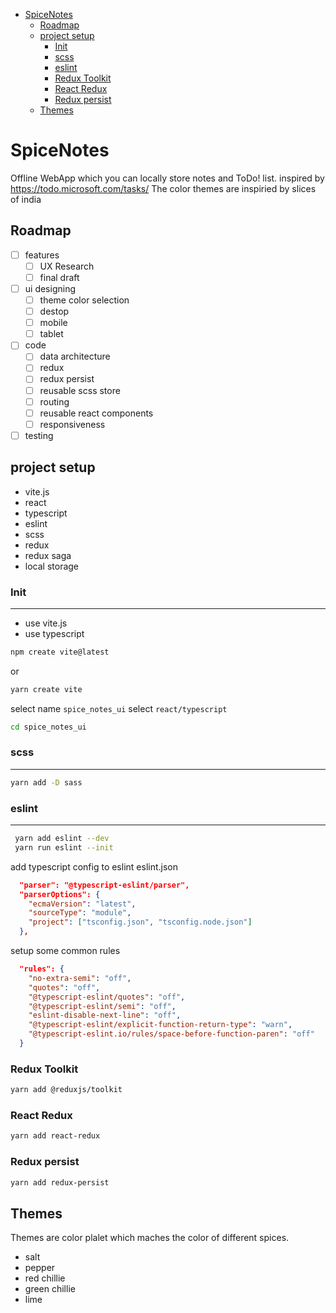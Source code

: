 - [SpiceNotes](#spicenotes)
  - [Roadmap](#roadmap)
  - [project setup](#project-setup)
    - [Init](#init)
    - [scss](#scss)
    - [eslint](#eslint)
    - [Redux Toolkit](#redux-toolkit)
    - [React Redux](#react-redux)
    - [Redux persist](#redux-persist)
  - [Themes](#themes)

# SpiceNotes

Offline WebApp which you can locally store notes and ToDo! list.
inspired by <https://todo.microsoft.com/tasks/>
The color themes are inspiried by slices of india

## Roadmap

- [ ] features
  - [ ] UX Research
  - [ ] final draft
- [ ] ui designing
  - [ ] theme color selection
  - [ ] destop
  - [ ] mobile
  - [ ] tablet
- [ ] code
  - [ ] data architecture
  - [ ] redux
  - [ ] redux persist
  - [ ] reusable scss store
  - [ ] routing
  - [ ] reusable react components
  - [ ] responsiveness
- [ ] testing

## project setup

- vite.js
- react
- typescript
- eslint
- scss
- redux
- redux saga
- local storage

### Init

---

- use vite.js
- use typescript

```sh
npm create vite@latest
```

or

```sh
yarn create vite
```

select name `spice_notes_ui`
select `react/typescript`

```sh
cd spice_notes_ui
```

### scss

---

```sh
yarn add -D sass
```

### eslint

---

```sh
 yarn add eslint --dev
 yarn run eslint --init
```

add typescript config to eslint
eslint.json

```json
  "parser": "@typescript-eslint/parser",
  "parserOptions": {
    "ecmaVersion": "latest",
    "sourceType": "module",
    "project": ["tsconfig.json", "tsconfig.node.json"]
  },
```

setup some common rules

```json
  "rules": {
    "no-extra-semi": "off",
    "quotes": "off",
    "@typescript-eslint/quotes": "off",
    "@typescript-eslint/semi": "off",
    "eslint-disable-next-line": "off",
    "@typescript-eslint/explicit-function-return-type": "warn",
    "@typescript-eslint.io/rules/space-before-function-paren": "off"
  }
```

### Redux Toolkit

```sh
yarn add @reduxjs/toolkit
```

### React Redux

```sh
yarn add react-redux
```

### Redux persist

```sh
yarn add redux-persist
```

## Themes

Themes are color plalet which maches the color of different spices.

- salt
- pepper
- red chillie
- green chillie
- lime
